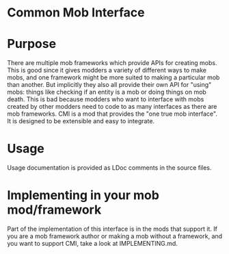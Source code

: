 # Common Mob Interface

Purpose
=======
There are multiple mob frameworks which provide APIs for creating mobs. This is
good since it gives modders a variety of different ways to make mobs, and one
framework might be more suited to making a particular mob than another. But
implicitly they also all provide their own API for "using" mobs: things like
checking if an entity is a mob or doing things on mob death. This is bad because
modders who want to interface with mobs created by other modders need to code to
as many interfaces as there are mob frameworks. CMI is a mod that provides the
"one true mob interface". It is designed to be extensible and easy to integrate.

Usage
=====
Usage documentation is provided as LDoc comments in the source files.

Implementing in your mob mod/framework
======================================
Part of the implementation of this interface is in the mods that support it. If
you are a mob framework author or making a mob without a framework, and you want
to support CMI, take a look at IMPLEMENTING.md.